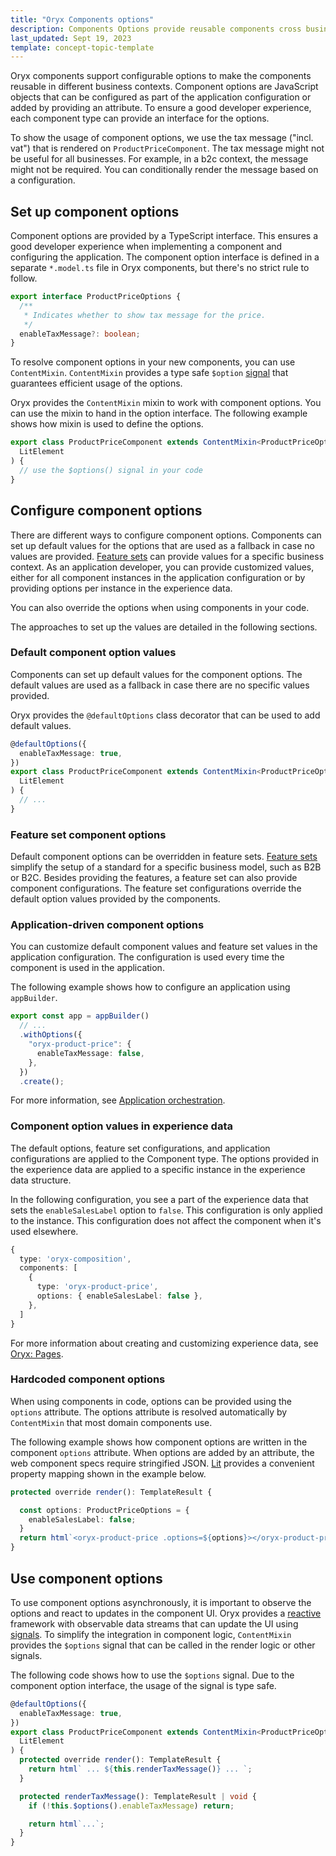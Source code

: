 ```yaml
---
title: "Oryx Components options"
description: Components Options provide reusable components cross business models
last_updated: Sept 19, 2023
template: concept-topic-template
---
```


Oryx components support configurable options to make the components reusable in different business contexts. Component options are JavaScript objects that can be configured as part of the application configuration or added by providing an attribute. To ensure a good developer experience, each component type can provide an interface for the options.

To show the usage of component options, we use the tax message ("incl. vat") that is rendered on `ProductPriceComponent`. The tax message might not be useful for all businesses. For example, in a b2c context, the message might not be required. You can conditionally render the message based on a configuration.

## Set up component options

Component options are provided by a TypeScript interface. This ensures a good developer experience when implementing a component and configuring the application. The component option interface is defined in a separate `*.model.ts` file in Oryx components, but there's no strict rule to follow.

```ts
export interface ProductPriceOptions {
  /**
   * Indicates whether to show tax message for the price.
   */
  enableTaxMessage?: boolean;
}
```

To resolve component options in your new components, you can use `ContentMixin`. `ContentMixin` provides a type safe `$option` [signal](/docs/scos/dev/front-end-development/{{page.version}}/oryx/architecture/reactivity/signals.html) that guarantees efficient usage of the options.

Oryx provides the `ContentMixin` mixin to work with component options. You can use the mixin to hand in the option interface. The following example shows how mixin is used to define the options.

```ts
export class ProductPriceComponent extends ContentMixin<ProductPriceOptions>(
  LitElement
) {
  // use the $options() signal in your code
}
```

## Configure component options

There are different ways to configure component options. Components can set up default values for the options that are used as a fallback in case no values are provided. [Feature sets](/docs/scos/dev/front-end-development/{{page.version}}/oryx/building-applications/oryx-feature-sets.html) can provide values for a specific business context. As an application developer, you can provide customized values, either for all component instances in the application configuration or by providing options per instance in the experience data.

You can also override the options when using components in your code.

The approaches to set up the values are detailed in the following sections.

### Default component option values

Components can set up default values for the component options. The default values are used as a fallback in case there are no specific values provided.

Oryx provides the `@defaultOptions` class decorator that can be used to add default values.

```ts
@defaultOptions({
  enableTaxMessage: true,
})
export class ProductPriceComponent extends ContentMixin<ProductPriceOptions>(
  LitElement
) {
  // ...
}
```

### Feature set component options

Default component options can be overridden in feature sets. [Feature sets](/docs/scos/dev/front-end-development/{{page.version}}/oryx/building-applications/oryx-feature-sets.html) simplify the setup of a standard for a specific business model, such as B2B or B2C. Besides providing the features, a feature set can also provide component configurations. The feature set configurations override the default option values provided by the components.

### Application-driven component options

You can customize default component values and feature set values in the application configuration. The configuration is used every time the component is used in the application.

The following example shows how to configure an application using `appBuilder`.

```ts
export const app = appBuilder()
  // ...
  .withOptions({
    "oryx-product-price": {
      enableTaxMessage: false,
    },
  })
  .create();
```

For more information, see [Application orchestration](/docs/scos/dev/front-end-development/{{page.version}}/oryx/oryx-application-orchestration/oryx-application-orchestration.html).

### Component option values in experience data

The default options, feature set configurations, and application configurations are applied to the Component type. The options provided in the experience data are applied to a specific instance in the experience data structure.

In the following configuration, you see a part of the experience data that sets the `enableSalesLabel` option to `false`. This configuration is only applied to the instance. This configuration does not affect the component when it's used elsewhere.

```ts
{
  type: 'oryx-composition',
  components: [
    {
      type: 'oryx-product-price',
      options: { enableSalesLabel: false },
    },
  ]
}
```

For more information about creating and customizing experience data, see [Oryx: Pages](/docs/scos/dev/front-end-development/{{page.version}}/oryx/building-pages/oryx-pages.html).

### Hardcoded component options

When using components in code, options can be provided using the `options` attribute. The options attribute is resolved automatically by `ContentMixin` that most domain components use.

The following example shows how component options are written in the component `options` attribute. When options are added by an attribute, the web component specs require stringified JSON. [Lit](https://lit.dev) provides a convenient property mapping shown in the example below.

```ts
protected override render(): TemplateResult {

  const options: ProductPriceOptions = {
    enableSalesLabel: false;
  }
  return html`<oryx-product-price .options=${options}></oryx-product-price>`;
}
```

## Use component options

To use component options asynchronously, it is important to observe the options and react to updates in the component UI. Oryx provides a [reactive](/docs/scos/dev/front-end-development/{{page.version}}/oryx/architecture/reactivity/reactivity.html) framework with observable data streams that can update the UI using [signals](/docs/scos/dev/front-end-development/{{page.version}}/oryx/reactivity/signals.html). To simplify the integration in component logic, `ContentMixin` provides the `$options` signal that can be called in the render logic or other signals.

The following code shows how to use the `$options` signal. Due to the component option interface, the usage of the signal is type safe.

```ts
@defaultOptions({
  enableTaxMessage: true,
})
export class ProductPriceComponent extends ContentMixin<ProductPriceOptions>(
  LitElement
) {
  protected override render(): TemplateResult {
    return html` ... ${this.renderTaxMessage()} ... `;
  }

  protected renderTaxMessage(): TemplateResult | void {
    if (!this.$options().enableTaxMessage) return;

    return html`...`;
  }
}
```
